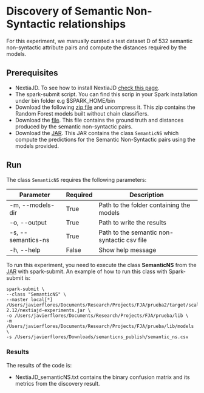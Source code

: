 # Discovery of Semantic Non-Syntactic relationships

For this experiment, we manually curated a test dataset D of 532 semantic non-syntactic attribute pairs and compute the distances required by the models.

## Prerequisites

* NextiaJD. To see how to install NextiaJD [check this page](https://github.com/dtim-upc/NextiaJD#installation).
* The spark-submit script. You can find this scrip in your Spark installation under bin folder e.g $SPARK_HOME/bin
* Download the following [zip file](https://mydisk.cs.upc.edu/s/3fa7RQHoycE95F7/download) and uncompress it. This zip contains the Random Forest models built without chain classifiers.
* Download the [file](https://mydisk.cs.upc.edu/s/eN6XqEJWYAkSP38/download). This file contains the ground truth and distances produced by the semantic non-syntactic pairs.
* Download the [JAR]( https://mydisk.cs.upc.edu/s/WPp7ApMzeyPc7sX/download). This JAR contains the class `SemanticNS` which compute the predictions for the Semantic Non-Syntactic pairs using the models provided.

## Run

The class `SemanticNS` requires the following parameters:

| Parameter          | Required | Description                                 |
|--------------------|----------|---------------------------------------------|
| -m, --models-dir   | True     | Path to the folder containing the models    |
| -o, --output       | True     | Path to write the results                   |
| -s, --semantics-ns | True     | Path to the semantic non-syntactic csv file |
| -h, --help         | False    | Show help message                           |


To run this experiment, you need to execute the class **SemanticNS** from the [JAR]( https://mydisk.cs.upc.edu/s/WPp7ApMzeyPc7sX/download) with spark-submit. An example of how to run this class with Spark-submit is:

```
spark-submit \
--class "SemanticNS" \
--master local[*] /Users/javierflores/Documents/Research/Projects/FJA/prueba2/target/scala-2.12/nextiajd-experiments.jar \
-o /Users/javierflores/Documents/Research/Projects/FJA/prueba/lib \
-m /Users/javierflores/Documents/Research/Projects/FJA/prueba/lib/models \
-s /Users/javierflores/Downloads/semanticns_publish/semantic_ns.csv

```

### Results

The results of the code is:

*   NextiaJD_semanticNS.txt contains the binary confusion matrix and its metrics from the discovery result.
